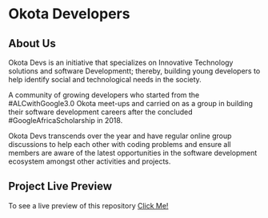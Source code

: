 # Okota Developers

## About Us

Okota Devs is an initiative that specializes on Innovative Technology solutions and software Developmentt; thereby, building young developers to help identify social and technological needs in the society.

A community of growing developers who started from the #ALCwithGoogle3.0 Okota meet-ups and carried on as a group in building their software development careers after the concluded #GoogleAfricaScholarship in 2018. 

Okota Devs transcends over the year and have regular online group discussions to help each other with coding problems and ensure all members are aware of the latest opportunities in the software development ecosystem amongst other activities and projects.

## Project Live Preview

To see a live preview of this repository [Click Me!](https://mrnati.github.io/okotaGoing/)